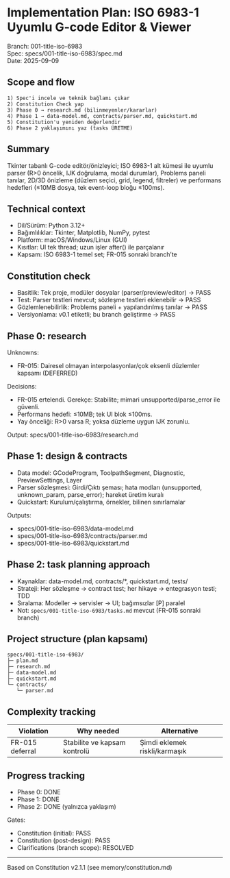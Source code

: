 # Implementation Plan: ISO 6983-1 Uyumlu G-code Editor & Viewer

Branch: 001-title-iso-6983  
Spec: specs/001-title-iso-6983/spec.md  
Date: 2025-09-09

## Scope and flow

```text
1) Spec'i incele ve teknik bağlamı çıkar
2) Constitution Check yap
3) Phase 0 → research.md (bilinmeyenler/kararlar)
4) Phase 1 → data-model.md, contracts/parser.md, quickstart.md
5) Constitution'u yeniden değerlendir
6) Phase 2 yaklaşımını yaz (tasks ÜRETME)
```

## Summary

Tkinter tabanlı G-code editör/önizleyici; ISO 6983-1 alt kümesi ile uyumlu parser (R>0 öncelik, IJK doğrulama, modal durumlar), Problems paneli tanılar, 2D/3D önizleme (düzlem seçici, grid, legend, filtreler) ve performans hedefleri (≤10MB dosya, tek event-loop bloğu ≤100ms).

## Technical context

- Dil/Sürüm: Python 3.12+
- Bağımlılıklar: Tkinter, Matplotlib, NumPy, pytest
- Platform: macOS/Windows/Linux (GUI)
- Kısıtlar: UI tek thread; uzun işler after() ile parçalanır
- Kapsam: ISO 6983-1 temel set; FR-015 sonraki branch’te

## Constitution check

- Basitlik: Tek proje, modüler dosyalar (parser/preview/editor) → PASS
- Test: Parser testleri mevcut; sözleşme testleri eklenebilir → PASS
- Gözlemlenebilirlik: Problems paneli + yapılandırılmış tanılar → PASS
- Versiyonlama: v0.1 etiketli; bu branch geliştirme → PASS

## Phase 0: research

Unknowns:

- FR-015: Dairesel olmayan interpolasyonlar/çok eksenli düzlemler kapsamı (DEFERRED)

Decisions:

- FR-015 ertelendi. Gerekçe: Stabilite; mimari unsupported/parse_error ile güvenli.
- Performans hedefi: ≤10MB; tek UI blok ≤100ms.
- Yay önceliği: R>0 varsa R; yoksa düzleme uygun IJK zorunlu.

Output: specs/001-title-iso-6983/research.md

## Phase 1: design & contracts

- Data model: GCodeProgram, ToolpathSegment, Diagnostic, PreviewSettings, Layer
- Parser sözleşmesi: Girdi/Çıktı şeması; hata modları (unsupported, unknown_param, parse_error); hareket üretim kuralı
- Quickstart: Kurulum/çalıştırma, örnekler, bilinen sınırlamalar

Outputs:

- specs/001-title-iso-6983/data-model.md  
- specs/001-title-iso-6983/contracts/parser.md  
- specs/001-title-iso-6983/quickstart.md

## Phase 2: task planning approach

- Kaynaklar: data-model.md, contracts/*, quickstart.md, tests/
- Strateji: Her sözleşme → contract test; her hikaye → entegrasyon testi; TDD
- Sıralama: Modeller → servisler → UI; bağımsızlar [P] paralel
- Not: `specs/001-title-iso-6983/tasks.md` mevcut (FR-015 sonraki branch)

## Project structure (plan kapsamı)

```text
specs/001-title-iso-6983/
├─ plan.md
├─ research.md
├─ data-model.md
├─ quickstart.md
└─ contracts/
   └─ parser.md
```

## Complexity tracking

| Violation | Why needed | Alternative |
|---|---|---|
| FR-015 deferral | Stabilite ve kapsam kontrolü | Şimdi eklemek riskli/karmaşık |

## Progress tracking

- Phase 0: DONE  
- Phase 1: DONE  
- Phase 2: DONE (yalnızca yaklaşım)

Gates:

- Constitution (initial): PASS  
- Constitution (post-design): PASS  
- Clarifications (branch scope): RESOLVED

---
Based on Constitution v2.1.1 (see memory/constitution.md)
